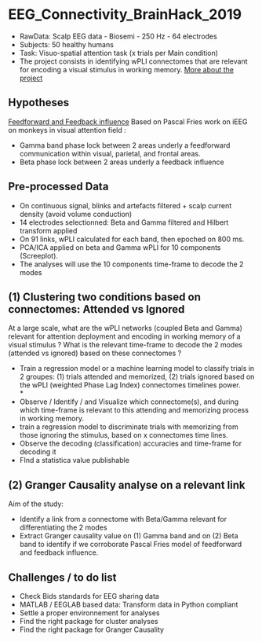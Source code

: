 # EEG_Connectivity_BrainHack_2019
* RawData: Scalp EEG data - Biosemi - 250 Hz - 64 electrodes
* Subjects: 50 healthy humans 
* Task: Visuo-spatial attention task (x trials per Main condition)
* The project consists in identifying wPLI connectomes that are relevant for encoding a visual stimulus in working memory.
[More about the project](github.com/mtl-brainhack-school-2019/EEG_Connectivity_BrainHack_2019/Anne_Monnier_OHBM_Connectomes.pdf "Poster")

## Hypotheses
[Feedforward and Feedback influence](https://github.com/mtl-brainhack-school-2019/EEG_Connectivity_BrainHack_2019/pascal_fries.jpg "pascal_Fries")
Based on Pascal Fries work on iEEG on monkeys in visual attention field :
* Gamma band phase lock between 2 areas underly a feedforward communication within visual, parietal, and frontal areas.
* Beta phase lock between 2 areas underly a feedback influence
 
## Pre-processed Data
* On continuous signal, blinks and artefacts filtered + scalp current density (avoid volume conduction)
* 14 electrodes selectionned: Beta and Gamma filtered and Hilbert transform applied
* On 91 links, wPLI calculated for each band, then epoched on 800 ms. 
* PCA/ICA applied on beta and Gamma wPLI for 10 components (Screeplot).
* The analyses will use the 10 components time-frame to decode the 2 modes

## (1) Clustering two conditions based on connectomes: Attended vs Ignored
At a large scale, what are the wPLI networks (coupled Beta and Gamma) relevant for attention deployment and encoding in working memory of a visual stimulus ? What is the relevant time-frame to decode the 2 modes (attended vs ignored) based on these connectomes ?

* Train a regression model or a machine learning model to classify trials in 2 groupes: (1) trials attended and memorized, (2) trials ignored based on the wPLI (weighted Phase Lag Index) connectomes timelines power. <br/>* 
* Observe / Identify / and Visualize which connectome(s), and during which time-frame is relevant to this attending and memorizing process in working memory.
* train a regression model to discriminate trials with memorizing from those ignoring the stimulus, based on x connectomes time lines.
* Observe the decoding (classification) accuracies and time-frame for decoding it
* FInd a statistica value publishable

## (2) Granger Causality analyse on a relevant link
Aim of the study:
* Identify a link from a connectome with Beta/Gamma relevant for differentiating the 2 modes
* Extract Granger causality value on (1) Gamma band and on (2) Beta band to identify if we corroborate Pascal Fries model of feedforward and feedback influence.

## Challenges / to do list
* Check Bids standards for EEG sharing data
* MATLAB / EEGLAB based data: Transform data in Python compliant
* Settle a proper environnement for analyses
* Find the right package for cluster analyses 
* Find the right package for Granger Causality


